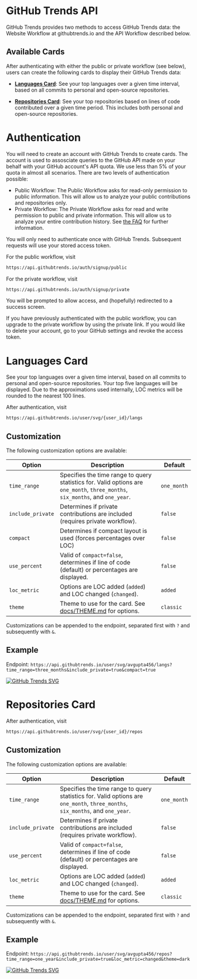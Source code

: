 # GitHub Trends API

GitHub Trends provides two methods to access GitHub Trends data: the Website Workflow at githubtrends.io and the API Workflow described below.

## Available Cards

After authenticating with either the public or private workflow (see below), users can create the following cards to display their GitHub Trends data:

- **[Languages Card](https://github.com/avgupta456/github-trends/blob/main/docs/API.md#languages-card)**: See your top languages over a given time interval, based on all commits to personal and open-source repositories.

- **[Repositories Card](https://github.com/avgupta456/github-trends/blob/main/docs/API.md#repositories-card)**: See your top repositories based on lines of code contributed over a given time period. This includes both personal and open-source repositories.

# Authentication

You will need to create an account with GitHub Trends to create cards. The account is used to assosciate queries to the GitHub API made on your behalf with your GitHub account's API quota. We use less than 5% of your quota in almost all scenarios. There are two levels of authentication possible:

- Public Workflow: The Public Workflow asks for read-only permission to public information. This will allow us to analyze your public contributions and repositories only.
- Private Workflow: The Private Workflow asks for read and write permission to public and private information. This will allow us to analyze your entire contribution history. See [the FAQ](https://github.com/avgupta456/github-trends/blob/main/docs/FAQ.md) for further information.

You will only need to authenticate once with GitHub Trends. Subsequent requests will use your stored access token.

For the public workflow, visit

```md
https://api.githubtrends.io/auth/signup/public
```

For the private workflow, visit

```md
https://api.githubtrends.io/auth/signup/private
```

You will be prompted to allow access, and (hopefully) redirected to a success screen.

If you have previously authenticated with the public workflow, you can upgrade to the private workflow by using the private link. If you would like to delete your account, go to your GitHub settings and revoke the access token.

# Languages Card

See your top languages over a given time interval, based on all commits to personal and open-source repositories. Your top five languages will be displayed. Due to the approximations used internally, LOC metrics will be rounded to the nearest 100 lines.

After authentication, visit

```md
https://api.githubtrends.io/user/svg/{user_id}/langs
```

## Customization

The following customization options are available:

| Option            | Description                                                                                                                      | Default     |
| ----------------- | -------------------------------------------------------------------------------------------------------------------------------- | ----------- |
| `time_range`      | Specifies the time range to query statistics for. Valid options are `one_month`, `three_months`, `six_months`, and `one_year`.   | `one_month` |
| `include_private` | Determines if private contributions are included (requires private workflow).                                                    | `false`     |
| `compact`         | Determines if compact layout is used (forces percentages over LOC)                                                               | `false`     |
| `use_percent`     | Valid of `compact=false`, determines if line of code (default) or percentages are displayed.                                     | `false`     |
| `loc_metric`      | Options are LOC added (`added`) and LOC changed (`changed`).                                                                     | `added`     |
| `theme`           | Theme to use for the card. See [docs/THEME.md](https://github.com/avgupta456/github-trends/blob/main/docs/THEME.md) for options. | `classic`   |

Customizations can be appended to the endpoint, separated first with `?` and subsequently with `&`.

## Example

Endpoint: `https://api.githubtrends.io/user/svg/avgupta456/langs?time_range=three_months&include_private=true&compact=true`

[![GitHub Trends SVG](https://api.githubtrends.io/user/svg/avgupta456/langs?time_range=three_months&include_private=true&compact=true)](https://githubtrends.io)

# Repositories Card

After authentication, visit

```md
https://api.githubtrends.io/user/svg/{user_id}/repos
```

## Customization

The following customization options are available:

| Option            | Description                                                                                                                      | Default     |
| ----------------- | -------------------------------------------------------------------------------------------------------------------------------- | ----------- |
| `time_range`      | Specifies the time range to query statistics for. Valid options are `one_month`, `three_months`, `six_months`, and `one_year`.   | `one_month` |
| `include_private` | Determines if private contributions are included (requires private workflow).                                                    | `false`     |
| `use_percent`     | Valid of `compact=false`, determines if line of code (default) or percentages are displayed.                                     | `false`     |
| `loc_metric`      | Options are LOC added (`added`) and LOC changed (`changed`).                                                                     | `added`     |
| `theme`           | Theme to use for the card. See [docs/THEME.md](https://github.com/avgupta456/github-trends/blob/main/docs/THEME.md) for options. | `classic`   |

Customizations can be appended to the endpoint, separated first with `?` and subsequently with `&`.

## Example

Endpoint: `https://api.githubtrends.io/user/svg/avgupta456/repos?time_range=one_year&include_private=true&loc_metric=changed&theme=dark`

[![GitHub Trends SVG](https://api.githubtrends.io/user/svg/avgupta456/repos?time_range=one_year&include_private=true&loc_metric=changed&theme=dark)](https://githubtrends.io)
